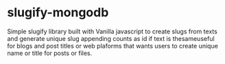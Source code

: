 # slugify-mongodb
Simple slugify library built with Vanilla javascript  to create slugs from texts and generate unique slug appending counts as id if text is thesameuseful for blogs and post titles or web plaforms that wants users to create unique name or title for posts or files.
